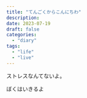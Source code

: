 ```yaml
---
title: "てんごくからこんにちわ"
description:
date: 2023-07-19
draft: false
categories:
  - "diary"
tags:
  - "life"
  - "live"
---
```


ストレスなんてないよ。

ぼくはいきるよ
